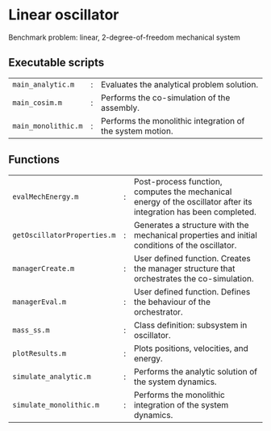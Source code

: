 # Linear oscillator
Benchmark problem: linear, 2-degree-of-freedom mechanical system

## Executable scripts

|  | |  |
| :---- | :--:| :----------- |
| `main_analytic.m` | : | Evaluates the analytical problem solution. |
| `main_cosim.m` | : | Performs the co-simulation of the assembly. |
| `main_monolithic.m` | : | Performs the monolithic integration of the system motion. |

## Functions

|  | |  |
| :---- | :--:| :----------- |
| `evalMechEnergy.m` | : | Post-process function, computes the mechanical energy of the oscillator after its integration has been completed. |
| `getOscillatorProperties.m` | : | Generates a structure with the mechanical properties and initial conditions of the oscillator. |
| `managerCreate.m` | : | User defined function. Creates the manager structure that orchestrates the co-simulation. |
| `managerEval.m` | : | User defined function. Defines the behaviour of the orchestrator. |
| `mass_ss.m` | : | Class definition: subsystem in oscillator. |
| `plotResults.m` | : | Plots positions, velocities, and energy. |
| `simulate_analytic.m` | : | Performs the analytic solution of the system dynamics. |
| `simulate_monolithic.m` | : | Performs the monolithic integration of the system dynamics. |

